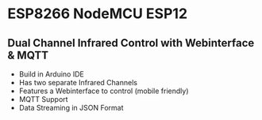 # ESP8266 NodeMCU ESP12
## Dual Channel Infrared Control with Webinterface & MQTT

- Build in Arduino IDE
- Has two separate Infrared Channels
- Features a Webinterface to control (mobile friendly)
- MQTT Support
- Data Streaming in JSON Format
